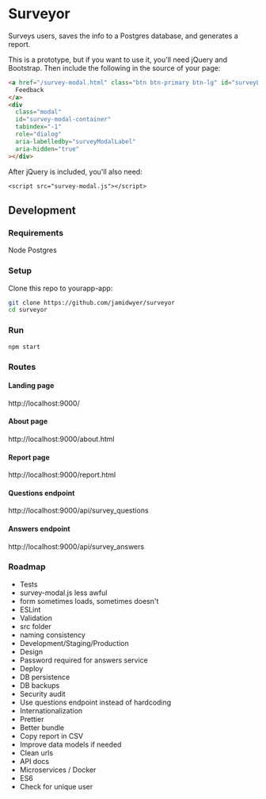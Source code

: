 # Surveyor

Surveys users, saves the info to a Postgres database, and generates a report.

This is a prototype, but if you want to use it, you'll need jQuery and Bootstrap. Then include the following in the source of your page:

```html
<a href="/survey-modal.html" class="btn btn-primary btn-lg" id="surveyLink">
  Feedback
</a>
<div
  class="modal"
  id="survey-modal-container"
  tabindex="-1"
  role="dialog"
  aria-labelledby="surveyModalLabel"
  aria-hidden="true"
></div>
```

After jQuery is included, you'll also need:

`<script src="survey-modal.js"></script>`

## Development

### Requirements

Node
Postgres

### Setup

Clone this repo to yourapp-app:

```bash
git clone https://github.com/jamidwyer/surveyor
cd surveyor
```

### Run

`npm start`

### Routes

#### Landing page

http://localhost:9000/

#### About page

http://localhost:9000/about.html

#### Report page

http://localhost:9000/report.html

#### Questions endpoint

http://localhost:9000/api/survey_questions

#### Answers endpoint

http://localhost:9000/api/survey_answers

### Roadmap

- Tests
- survey-modal.js less awful
- form sometimes loads, sometimes doesn't
- ESLint
- Validation
- src folder
- naming consistency
- Development/Staging/Production
- Design
- Password required for answers service
- Deploy
- DB persistence
- DB backups
- Security audit
- Use questions endpoint instead of hardcoding
- Internationalization
- Prettier
- Better bundle
- Copy report in CSV
- Improve data models if needed
- Clean urls
- API docs
- Microservices / Docker
- ES6
- Check for unique user
